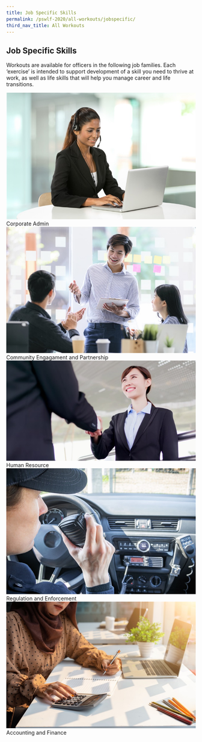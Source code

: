 ```yaml
---
title: Job Specific Skills
permalink: /pswlf-2020/all-workouts/jobspecific/
third_nav_title: All Workouts
---
```

## Job Specific Skills
Workouts are available for officers in the following job families. Each ‘exercise’ is intended to support development of a skill you need to thrive at work, as well as life skills that will help you manage career and life transitions.

<div class="row">
    <div class="col is-1">
    </div>
    <div class="col is-3">
	     <figure style="margin:0;">
	     <a href="/jobspecific-details/corpadmin/"> <img src="/images/corpadmin.jpg"></a>
	     <figcaption>Corporate Admin</figcaption>
		</figure>
    </div>
    <div class="col is-3">
	    <figure style="margin:0;">
	     <a href="/jobspecific-details/community/"> <img src="/images/communityengagement.jpg" /></a>
	     <figcaption>Community Engagament and Partnership</figcaption>
		</figure>
    </div>
    <div class="col is-3">
	    <figure style="margin:0;">
	     <a href="/jobspecific-details/humanresource/"> <img src="/images/humanresource.jpg" /></a>
	     <figcaption>Human Resource</figcaption>
		</figure>
    </div>
    <div class="col is-2">
    </div>
</div>

<div class="row">
    <div class="col is-3">
    </div>
    <div class="col is-3">
	     <figure style="margin:0;">
	     <a href="/jobspecific-details/regulation/"> <img src="/images/regulation.jpg"></a>
	     <figcaption>Regulation and Enforcement</figcaption>
		</figure>
    </div>
    <div class="col is-3">
	    <figure style="margin:0;">
	     <a href="/jobspecific-details/accounting/"> <img src="/images/accounting.jpg" /></a>
	     <figcaption>Accounting and Finance</figcaption>
		</figure>
    </div>
    <div class="col is-3">
    </div>
</div>
